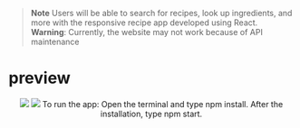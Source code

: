 > **Note** Users will be able to search for recipes, look up ingredients, and more with the responsive recipe app developed using React.
> **Warning**: Currently, the website may not work because of API maintenance
<h1>preview</h1>
<div align="center">
<img src="https://user-images.githubusercontent.com/109925130/191074582-42c941d4-e627-4dc7-a12a-ea058eed445a.gif">
<img src="https://user-images.githubusercontent.com/109925130/191074927-b3bc4b87-1406-408c-8175-99bf11f8737f.png">
 To run the app: Open the terminal and type npm install. After the installation, type npm start.
</div>

